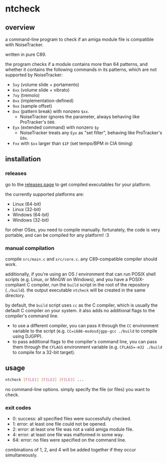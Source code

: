 # ntcheck

## overview

a command-line program to check if an amiga module file is compatible with
NoiseTracker.

written in pure C89.

the program checks if a module contains more than 64 patterns, and whether it
contains the following commands in its patterns, which are not supported by
NoiseTracker:

* `5xy` (volume slide + portamento)
* `6xx` (volume slide + vibrato)
* `7xy` (tremolo)
* `8xx` (implementation-defined)
* `9xx` (sample offset)
* `Dxx` (pattern break) with nonzero `$xx`.
  * NoiseTracker ignores the parameter, always behaving like ProTracker's `D00`.
* `Eyx` (extended command) with nonzero `$y`
  * NoiseTracker treats any `Eyx` as "set filter", behaving like ProTracker's
  `E0x`.
* `Fxx` with `$xx` larger than `$1F` (set tempo/BPM in CIA timing)

## installation

### releases

go to the [releases page](https://github.com/cs127/ntcheck/releases) to get
compiled executables for your platform.

the currently supported platforms are:

* Linux (64-bit)
* Linux (32-bit)
* Windows (64-bit)
* Windows (32-bit)

for other OSes, you need to compile manually. fortunately, the code is very
portable, and can be compiled for any platform! :3

### manual compilation

compile `src/main.c` and `src/core.c`. any C89-compatible compiler should work.

additionally, if you're using an OS / environment that can run POSIX shell
scripts (e.g. Linux, or MinGW on Windows), and you have a POSIX-compliant C
compiler, run the `build` script in the root of the repository (`./build`). the
output executable `ntcheck` will be created in the same directory.

by default, the `build` script uses `cc` as the C compiler, which is usually the
default C compiler on your system. it also adds no additional flags to the
compiler's command line.

* to use a different compiler, you can pass it through the `CC`
  environment variable to the script (e.g. `CC=i686-msdosdjgpp-gcc ./build` to
  compile using DJGPP).
* to pass additional flags to the compiler's command line, you can pass them
  through the `CFLAGS` environment variable (e.g. `CFLAGS=-m32 ./build` to
  compile for a 32-bit target).

## usage

```bash
ntcheck [FILE1] [FILE2] [FILE3] ...
```

no command-line options. simply specify the file (or files) you want to check.

### exit codes

* 0: success: all specified files were successfully checked.
* 1: error: at least one file could not be opened.
* 2: error: at least one file was not a valid amiga module file.
* 4: error: at least one file was malformed in some way.
* 64: error: no files were specified on the command line.

combinations of 1, 2, and 4 will be added together if they occur simultaneously.
